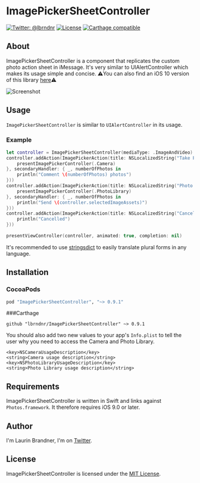 # ImagePickerSheetController

[![Twitter: @lbrndnr](https://img.shields.io/badge/contact-@lbrndnr-blue.svg?style=flat)](https://twitter.com/lbrndnr)
[![License](http://img.shields.io/badge/license-MIT-green.svg?style=flat)](https://github.com/lbrndnr/ImagePickerSheetController/blob/master/LICENSE)
[![Carthage compatible](https://img.shields.io/badge/Carthage-compatible-4BC51D.svg?style=flat)](https://github.com/Carthage/Carthage)

## About
ImagePickerSheetController is a component that replicates the custom photo action sheet in iMessage. It's very similar to UIAlertController which makes its usage simple and concise.
⚠️You can also find an iOS 10 version of this library [here](https://github.com/lbrndnr/ImagePickerTrayController)⚠️

![Screenshot](https://raw.githubusercontent.com/lbrndnr/ImagePickerSheetController/master/Screenshots/GoT.gif)

## Usage
`ImagePickerSheetController` is similar to `UIAlertController` in its usage.

### Example

```swift
let controller = ImagePickerSheetController(mediaType: .ImageAndVideo)
controller.addAction(ImagePickerAction(title: NSLocalizedString("Take Photo Or Video", comment: "Action Title"), secondaryTitle: NSLocalizedString("Add comment", comment: "Action Title"), handler: { _ in
	presentImagePickerController(.Camera)
}, secondaryHandler: { _, numberOfPhotos in
	println("Comment \(numberOfPhotos) photos")
}))
controller.addAction(ImagePickerAction(title: NSLocalizedString("Photo Library", comment: "Action Title"), secondaryTitle: { NSString.localizedStringWithFormat(NSLocalizedString("ImagePickerSheet.button1.Send %lu Photo", comment: "Action Title"), $0) as String}, handler: { _ in
	presentImagePickerController(.PhotoLibrary)
}, secondaryHandler: { _, numberOfPhotos in
	println("Send \(controller.selectedImageAssets)")
}))
controller.addAction(ImagePickerAction(title: NSLocalizedString("Cancel", comment: "Action Title"), style: .Cancel, handler: { _ in
	println("Cancelled")
}))
            
presentViewController(controller, animated: true, completion: nil)
```
It's recommended to use [stringsdict](https://developer.apple.com/library/ios/documentation/MacOSX/Conceptual/BPInternational/StringsdictFileFormat/StringsdictFileFormat.html) to easily translate plural forms in any language.

## Installation

### CocoaPods
```ruby
pod "ImagePickerSheetController", "~> 0.9.1"
```

###Carthage
```objc
github "lbrndnr/ImagePickerSheetController" ~> 0.9.1
```

You should also add two new values to your app's `Info.plist` to tell the user why you need to access the Camera and Photo Library.
```
<key>NSCameraUsageDescription</key>
<string>Camera usage description</string>
<key>NSPhotoLibraryUsageDescription</key>
<string>Photo Library usage description</string>
```

## Requirements
ImagePickerSheetController is written in Swift and links against `Photos.framework`. It therefore requires iOS 9.0 or later.

## Author
I'm Laurin Brandner, I'm on [Twitter](https://twitter.com/lbrndnr).

## License
ImagePickerSheetController is licensed under the [MIT License](http://opensource.org/licenses/mit-license.php).

